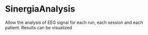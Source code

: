 # SinergiaAnalysis

Allow the analysis of EEG signal for each run, each session and each patient. Results can be visualized
